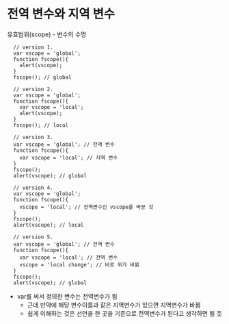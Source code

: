 # 전역 변수와 지역 변수
유효범위(scope) - 변수의 수명
```
  // version 1.
  var vscope = 'global';
  function fscope(){
    alert(vscope);
  }
  fscope(); // global
```
```
  // version 2.
  var vscope = 'global';
  function fscope(){
    var vscope = 'local';
    alert(vscope);
  }
  fscope(); // local
```
```
  // version 3.
  var vscope = 'global'; // 전역 변수
  function fscope(){
    var vscope = 'local'; // 지역 변수
  }
  fscope();
  alert(vscope); // global
```
```
  // version 4. 
  var vscope = 'global';
  function fscope(){
    vscope = 'local'; // 전역변수인 vscope을 바꾼 것
  }
  fscope();
  alert(vscope); // local
```
```
  // version 5.
  var vscope = 'global'; // 전역 변수
  function fscope(){
    var vscope = 'local'; // 전역 변수
    vscope = 'local change'; // 바로 위가 바뀜
  }
  fscope();
  alert(vscope); // global
```
- var를 써서 정의한 변수는 전역변수가 됨
  - 근데 만약에 해당 변수이름과 같은 지역변수가 있으면 지역변수가 바뀜
  - 쉽게 이해하는 것은 선언을 한 곳을 기준으로 전역변수가 된다고 생각하면 될 듯
